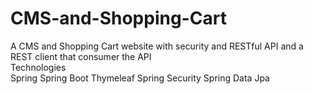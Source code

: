 # CMS-and-Shopping-Cart
A CMS and Shopping Cart website with security and RESTful API and a REST client that consumer the API <br/>
Technologies <br />
Spring Spring Boot Thymeleaf Spring Security Spring Data Jpa
